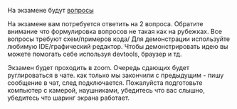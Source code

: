 На экзамене будут [вопросы](./scripts/src/generateQuestionsForStudents/questions/exam.mjs)

На экзамене вам потребуется ответить на 2 вопроса.
Обратите внимание что формулировка вопросов не такая как на рубежках.
Все вопросы требуют схем/примеров кода/
Для демонстрации используйте любимую IDE/графический редактор.
Чтобы демонстрировать идею вы можете помогать себе используя devtools, браузер и тд.

Экзамен будет проходить в zoom. Очередь сдающих будет руглироваться в чате. как только мы закончили с предыдущим - пишу сообщение в чат, след подключается.
Пожалуйста подготовьте компьютер с камерой, наушниками, убедитесь что вас слышно, убедитесь что шаринг экрана работает.
